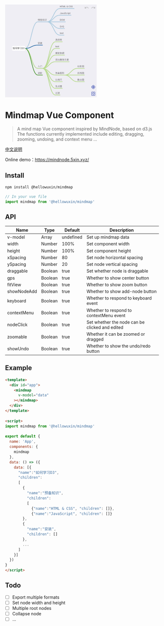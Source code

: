 <img src="./public/mindmap.jpg" width="300"/>

# Mindmap Vue Component

> A mind map Vue component inspired by MindNode, based on d3.js  
> The functions currently implemented include editing, dragging, zooming, undoing, and context menu ...

[中文说明](./README.cn.md)

Online demo：<https://mindnode.5xin.xyz/>

## Install

```sh
npm install @hellowuxin/mindmap
```

```js
// In your vue file
import mindmap from '@hellowuxin/mindmap'
```

## API

| Name        | Type   | Default   | Description                                    |
| ---         | ---    | ---       | ---                                            |
| v-model     | Array  | undefined | Set up mindmap data                            |
| width       | Number | 100%      | Set component width                            |
| height      | Number | 100%      | Set component height                           |
| xSpacing    | Number | 80        | Set node horizontal spacing                    |
| ySpacing    | Number | 20        | Set node vertical spacing                      |
| draggable   | Boolean| true      | Set whether node is draggable                  |
| gps         | Boolean| true      | Whether to show center button                  |
| fitView     | Boolean| true      | Whether to show zoom button                    |
| showNodeAdd | Boolean| true      | Whether to show add-node button                |
| keyboard    | Boolean| true      | Whether to respond to keyboard event           |
| contextMenu | Boolean| true      | Whether to respond to contextMenu event        |
| nodeClick   | Boolean| true      | Set whether the node can be clicked and edited |
| zoomable    | Boolean| true      | Whether it can be zoomed or dragged            |
| showUndo    | Boolean| true      | Whether to show the undo/redo button           |

## Example

```html
<template>
  <div id="app">
    <mindmap
      v-model="data"
    ></mindmap>
  </div>
</template>

<script>
import mindmap from '@hellowuxin/mindmap'

export default {
  name: 'App',
  components: {
    mindmap
  },
  data: () => ({
    data: [{
      "name":"如何学习D3",
      "children":
      [
        {
          "name":"预备知识",
          "children":
          [
            {"name":"HTML & CSS", "children": []},
            {"name":"JavaScript", "children": []}
        },
        {
          "name":"安装",
          "children": []
        },
        ...
      ]
    }]
  })
}
</script>
```

## Todo

- [ ] Export multiple formats
- [ ] Set node width and height
- [ ] Multiple root nodes
- [ ] Collapse node
- [ ] ...
